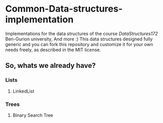 # Common-Data-structures-implementation
Implementations for the data structures of the course *DataStructures172* Ben-Gurion university, And more :)
This data structures designed fully generic and you can fork this repository and customize it for your own needs freely, as described in the MIT license.

## So, whats we already have?

### Lists
1. LinkedList

### Trees
1. Binary Search Tree
